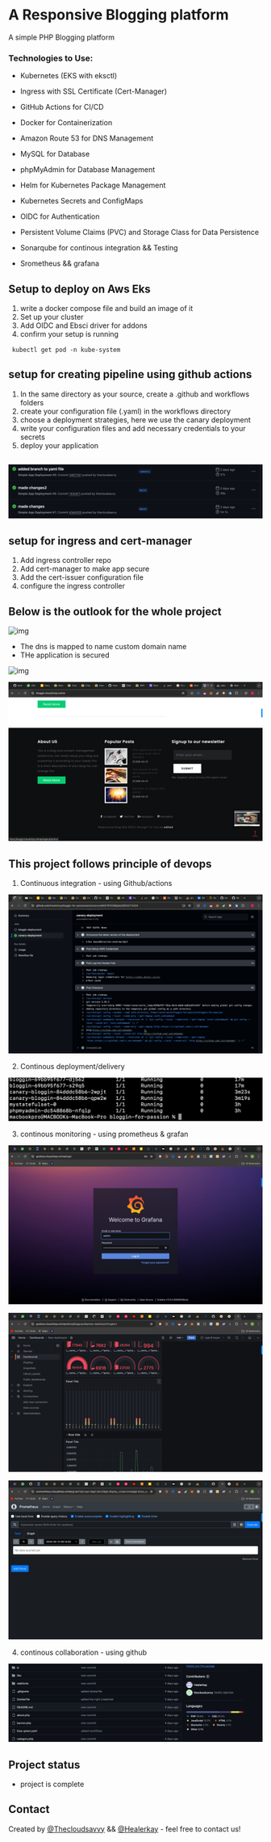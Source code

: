 # A Responsive Blogging platform
A simple PHP Blogging platform

### Technologies to Use:
* Kubernetes (EKS with eksctl)
* Ingress with SSL Certificate  (Cert-Manager)  

* GitHub Actions for CI/CD
* Docker for Containerization
* Amazon Route 53 for DNS Management
* MySQL for Database
* phpMyAdmin for Database Management
* Helm for Kubernetes Package Management
* Kubernetes Secrets and ConfigMaps
* OIDC for Authentication
* Persistent Volume Claims (PVC) and Storage Class for Data Persistence
* Sonarqube for continous integration && Testing
* Srometheus && grafana

## Setup to deploy on Aws Eks
1. write a docker compose file and build an image of it
2. Set up your cluster
3. Add OIDC and Ebsci driver for addons 
4. confirm your setup is running

```
 kubectl get pod -n kube-system
 ```

## setup for creating pipeline using github actions
1. In the same directory as your source, create a .github and workflows folders
2. create your configuration file (.yaml) in the workflows directory
3. choose a deployment strategies, here we use the canary deployment
4. write your configuration files and add necessary credentials to your secrets
5. deploy your application

##
![img](./images/Screenshot%202024-06-13%20at%2012.34.21.png)


## setup for ingress and cert-manager
1. Add ingress controller repo
2. Add cert-manager to make app secure
3. Add the cert-issuer configuration file
4. configure the ingress controller 

## Below is the outlook for the whole project

![img](./images/Screenshot%202024-06-11%20at%2000.30.10.png)

- The dns is mapped to name custom domain name
- THe application is secured      

![img](./images/Screenshot%202024-06-11%20at%2000.30.17.png)  

![img](./images/Screenshot%202024-06-11%20at%2000.30.20.png)

## This project follows principle of devops
1. Continuous integration - using Github/actions  

![img](./images/bloggin.png)

2. Continous deployment/delivery     

![img](./images/Screenshot%202024-06-11%20at%2002.20.44.png)

3. continous monitoring - using prometheus & grafan  

![img](./images/WhatsApp%20Image%202024-06-13%20at%2014.07.01.jpeg)  

![img](./images/WhatsApp%20Image%202024-06-13%20at%2014.07.01%20(1).jpeg)  


![img](./images/WhatsApp%20Image%202024-06-13%20at%2014.07.02.jpeg) 

4. continous collaboration - using github  

![img](./images/collo.png)

## Project status
- project is complete 


## Contact
Created by [@Thecloudsavvy](https://github.com/thecloudsavvy) && [@Healerkay](https://github.com/healerkay) - feel free to contact us!


